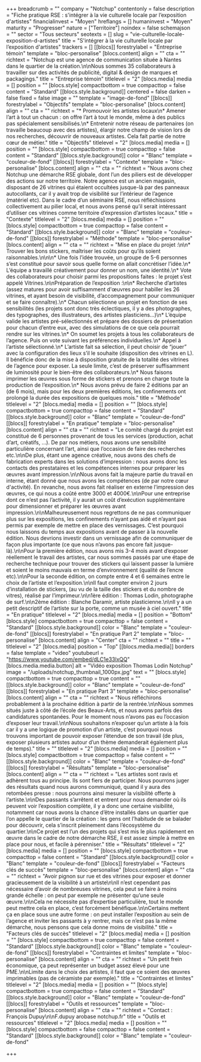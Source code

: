 +++
breadcrumb = ""
company = "Notchup"
contentonly = false
description = "Fiche pratique RSE : s'intégrer à la vie culturelle locale par l’exposition d'artistes"
financialinvest = "Moyen"
hreflangs = []
humaninvest = "Moyen"
maturity = "Progresser"
nature = ["Territoire"]
noindex = false
schemajson = ""
sector = "Tous secteurs"
seotexts = []
slug = "vie-culturelle-locale-exposition-d-artistes"
title = "S'intégrer à la vie culturelle locale par l’exposition d'artistes"
trackers = []
[[blocs]]
forestrylabel = "Entreprise témoin"
template = "bloc-personalise"
[blocs.content]
align = ""
cta = ""
richtext = "Notchup est une agence de communication située à Nantes dans le quartier de la création.\n\nNous sommes 35 collaborateurs à travailler sur des activités de publicité, digital & design de marques et packagings."
title = "Entreprise témoin"
titlelevel = "2"
[blocs.media]
media = []
position = ""
[blocs.style]
compactbottom = true
compacttop = false
content = "Standard"
[[blocs.style.background]]
centered = false
darken = false
fixed = false
image = ""
template = "image-de-fond"
[[blocs]]
forestrylabel = "Objectifs"
template = "bloc-personalise"
[blocs.content]
align = ""
cta = ""
richtext = "* Promouvoir les artistes locaux\n* Amener l’art à tout un chacun : on offre l’art à tout le monde, même à des publics pas spécialement sensibilisés.\n* Entretenir notre réseau de partenaires (on travaille beaucoup avec des artistes), élargir notre champ de vision lors de nos recherches, découvrir de nouveaux artistes. Cela fait partie de notre cœur de métier."
title = "Objectifs"
titlelevel = "2"
[blocs.media]
media = []
position = ""
[blocs.style]
compactbottom = true
compacttop = false
content = "Standard"
[[blocs.style.background]]
color = "Blanc"
template = "couleur-de-fond"
[[blocs]]
forestrylabel = "Contexte"
template = "bloc-personalise"
[blocs.content]
align = ""
cta = ""
richtext = "Nous avons chez Notchup une démarche RSE globale, dont l’un des piliers est de développer des actions sur notre territoire. Notre agence est un ancien magasin, disposant de 26 vitrines qui étaient occultées jusque-là par des panneaux autocollants, car il y avait trop de visibilité sur l’intérieur de l’agence (matériel etc). Dans le cadre d’un séminaire RSE, nous réfléchissions collectivement au pilier local, et nous avons pensé qu’il serait intéressant d’utiliser ces vitrines comme territoire d’expression d’artistes locaux."
title = "Contexte"
titlelevel = "2"
[blocs.media]
media = []
position = ""
[blocs.style]
compactbottom = true
compacttop = false
content = "Standard"
[[blocs.style.background]]
color = "Blanc"
template = "couleur-de-fond"
[[blocs]]
forestrylabel = "Méthode"
template = "bloc-personalise"
[blocs.content]
align = ""
cta = ""
richtext = "Mise en place du projet :\n\n* Trouver les bons stickers, maîtriser les coûts pour qu’ils soient raisonnables.\n\n\n* Une fois l’idée trouvée, un groupe de 5-6 personnes s’est constitué pour savoir sous quelle forme on allait concrétiser l’idée.\n* L’équipe a travaillé créativement pour donner un nom, une identité.\n* Vote des collaborateurs pour choisir parmi les propositions faites : le projet s’est appelé Vitrines.\n\nPréparation de l’exposition :\n\n* Recherche d’artistes (assez matures pour avoir suffisamment d'œuvres pour habiller les 26 vitrines, et ayant besoin de visibilité, d’accompagnement pour communiquer et se faire connaître).\n* Chacun sélectionne un projet en fonction de ses sensibilités (les projets sont donc très éclectiques, il y a des photographes, des typographes, des illustrateurs, des artistes plasticiens…)\n* L’équipe valide les artistes pré-sélectionnés et prépare des dossiers de présentation pour chacun d’entre eux, avec des simulations de ce que cela pourrait rendre sur les vitrines.\n* On soumet les projets à tous les collaborateurs de l’agence. Puis on vote suivant les préférences individuelles.\n* Appel à l’artiste sélectionné.\n* L’artiste fait sa sélection, il peut choisir de “jouer” avec la configuration des lieux s’il le souhaite (disposition des vitrines en L). Il bénéficie donc de la mise à disposition gratuite de la totalité des vitrines de l’agence pour exposer. La seule limite, c’est de préserver suffisamment de luminosité pour le bien-être des collaborateurs.\n* Nous faisons imprimer les œuvres sous forme de stickers et prenons en charge toute la production de l’exposition.\n* Nous avons prévu de faire 2 éditions par an (de 6 mois), mais pour les deux premières éditions, les confinements ont prolongé la durée des expositions de quelques mois."
title = "Méthode"
titlelevel = "2"
[blocs.media]
media = []
position = ""
[blocs.style]
compactbottom = true
compacttop = false
content = "Standard"
[[blocs.style.background]]
color = "Blanc"
template = "couleur-de-fond"
[[blocs]]
forestrylabel = "En pratique"
template = "bloc-personalise"
[blocs.content]
align = ""
cta = ""
richtext = "Le comité chargé du projet est constitué de 6 personnes provenant de tous les services (production, achat d’art, créatifs, …). De par nos métiers, nous avons une sensibilité particulière concernant l’art, ainsi que l’occasion de faire des recherches etc.\n\nDe plus, étant une agence créative, nous avons des chefs de fabrication experts dans les solutions d’impression : nous avons donc les contacts des prestataires et les compétences internes pour préparer les œuvres avant impression.\n\nNous avons fait la majeure partie du travail en interne, étant donné que nous avons les compétences (de par notre cœur d'activité). En revanche, nous avons fait réaliser en externe l’impression des œuvres, ce qui nous a coûté entre 3000 et 4000€.\n\nPour une entreprise dont ce n’est pas l’activité, il y aurait un coût d’exécution supplémentaire pour dimensionner et préparer les œuvres avant impression.\n\nMalheureusement nous regrettons de ne pas communiquer plus sur les expositions, les confinements n’ayant pas aidé et n’ayant pas permis par exemple de mettre en place des vernissages. C’est pourquoi nous laissons du temps aux expositions avant de passer à la nouvelle édition. Nous devrions investir dans un vernissage afin de communiquer de façon plus importante (ce que nous n’avons pas encore fait jusque-là).\n\nPour la première édition, nous avons mis 3-4 mois avant d’exposer réellement le travail des artistes, car nous sommes passés par une étape de recherche technique pour trouver des stickers qui laissent passer la lumière et soient le moins mauvais en terme d’environnement (qualité de l’encre etc).\n\nPour la seconde édition, on compte entre 4 et 6 semaines entre le choix de l’artiste et l’exposition.\n\nIl faut compter environ 2 jours d’installation de stickers, (au vu de la taille des stickers et du nombre de vitres), réalisé par l’imprimeur.\n\n1ère édition : Thomas Lodin, photographe de surf.\n\n2ème édition : Blanche Daramir, artiste plasticienne.\n\nIl y a un petit descriptif de l’artiste sur la porte, comme un musée à ciel ouvert."
title = "En pratique"
titlelevel = "2"
[blocs.media]
media = []
position = "Bottom"
[blocs.style]
compactbottom = true
compacttop = false
content = "Standard"
[[blocs.style.background]]
color = "Blanc"
template = "couleur-de-fond"
[[blocs]]
forestrylabel = "En pratique Part 2"
template = "bloc-personalise"
[blocs.content]
align = "Center"
cta = ""
richtext = ""
title = ""
titlelevel = "2"
[blocs.media]
position = "Top"
[[blocs.media.media]]
borders = false
template = "video"
youtubeurl = "https://www.youtube.com/embed/dLC1e33lxQQ"
[blocs.media.media.button]
alt = "Vidéo exposition Thomas Lodin Notchup"
image = "/uploads/notchup_thumbnail_1000px.jpg"
text = ""
[blocs.style]
compactbottom = true
compacttop = true
content = ""
[[blocs.style.background]]
color = "Blanc"
template = "couleur-de-fond"
[[blocs]]
forestrylabel = "En pratique Part 3"
template = "bloc-personalise"
[blocs.content]
align = ""
cta = ""
richtext = "Nous réfléchirons probablement à la prochaine édition à partir de la rentrée.\n\nNous sommes situés juste à côté de l’école des Beaux-Arts, et nous avons parfois des candidatures spontanées. Pour le moment nous n’avons pas eu l’occasion d’exposer leur travail.\n\nNous souhaitons n’exposer qu’un artiste à la fois car il y a une logique de promotion d’un artiste, c’est pourquoi nous trouvons important de pouvoir exposer l’étendue de son travail (de plus, exposer plusieurs artistes autour d’un thème demanderait également plus de temps)."
title = ""
titlelevel = "2"
[blocs.media]
media = []
position = ""
[blocs.style]
compactbottom = true
compacttop = false
content = ""
[[blocs.style.background]]
color = "Blanc"
template = "couleur-de-fond"
[[blocs]]
forestrylabel = "Résultats"
template = "bloc-personalise"
[blocs.content]
align = ""
cta = ""
richtext = "Les artistes sont ravis et adhèrent tous au principe. Ils sont fiers de participer. Nous pourrons juger des résultats quand nous aurons communiqué, quand il y aura des retombées presse : nous pourrons ainsi mesurer la visibilité offerte à l’artiste.\n\nDes passants s’arrêtent et entrent pour nous demander où ils peuvent voir l’exposition complète, il y a donc une certaine visibilité, notamment car nous avons la chance d’être installés dans un quartier que l’on appelle le quartier de la création : les gens ont l’habitude de se balader pour découvrir, cela s’inscrit pleinement dans l’écosystème du quartier.\n\nCe projet est l’un des projets qui s’est mis le plus rapidement en œuvre dans le cadre de notre démarche RSE, il est assez simple à mettre en place pour nous, et facile à pérenniser."
title = "Résultats"
titlelevel = "2"
[blocs.media]
media = []
position = ""
[blocs.style]
compactbottom = true
compacttop = false
content = "Standard"
[[blocs.style.background]]
color = "Blanc"
template = "couleur-de-fond"
[[blocs]]
forestrylabel = "Facteurs clés de succès"
template = "bloc-personalise"
[blocs.content]
align = ""
cta = ""
richtext = "Avoir pignon sur rue et des vitrines pour exposer et donner gracieusement de la visibilité à un artiste\n\nIl n’est cependant pas nécessaire d’avoir de nombreuses vitrines, cela peut se faire à moins grande échelle : on peut par exemple ne présenter qu’une seule œuvre.\n\nCela ne nécessite pas d’expertise particulière, tout le monde peut mettre cela en place, c’est forcément bénéfique.\n\nCertains mettent ça en place sous une autre forme : on peut installer l’exposition au sein de l’agence et inviter les passants à y rentrer, mais ce n’est pas la même démarche, nous pensons que cela donne moins de visibilité."
title = "Facteurs clés de succès"
titlelevel = "2"
[blocs.media]
media = []
position = ""
[blocs.style]
compactbottom = true
compacttop = false
content = "Standard"
[[blocs.style.background]]
color = "Blanc"
template = "couleur-de-fond"
[[blocs]]
forestrylabel = "Contraintes et limites"
template = "bloc-personalise"
[blocs.content]
align = ""
cta = ""
richtext = "Un petit frein économique, ça peut représenter un budget assez élevé pour une PME.\n\nLimite dans le choix des artistes, il faut que ce soient des œuvres imprimables (pas de céramiste par exemple)."
title = "Contraintes et limites"
titlelevel = "2"
[blocs.media]
media = []
position = ""
[blocs.style]
compactbottom = true
compacttop = false
content = "Standard"
[[blocs.style.background]]
color = "Blanc"
template = "couleur-de-fond"
[[blocs]]
forestrylabel = "Outils et ressources"
template = "bloc-personalise"
[blocs.content]
align = ""
cta = ""
richtext = "Contact : François Dupuy\n\nF.dupuy arobase notchup.fr"
title = "Outils et ressources"
titlelevel = "2"
[blocs.media]
media = []
position = ""
[blocs.style]
compactbottom = false
compacttop = false
content = "Standard"
[[blocs.style.background]]
color = "Blanc"
template = "couleur-de-fond"

+++
